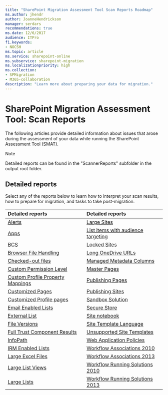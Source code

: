 ```yaml
---
title: "SharePoint Migration Assessment Tool Scan Reports Roadmap"
ms.author: jhendr
author: JoanneHendrickson
manager: serdars
recommendations: true
ms.date: 12/6/2017
audience: ITPro
f1.keywords:
- NOCSH
ms.topic: article
ms.service: sharepoint-online
ms.subservice: sharepoint-migration
ms.localizationpriority: high
ms.collection:
- SPMigration
- M365-collaboration
description: "Learn more about preparing your data for migration."
---
```


# SharePoint Migration Assessment Tool: Scan Reports 

The following articles provide detailed information about issues that arose during the assessment of your data while running the SharePoint Assessment Tool (SMAT).


> [!NOTE]
> Detailed reports can be found in the "ScannerReports" subfolder in the output root folder. 
## Detailed reports

Select any of the reports below to learn how to interpret your scan results, how to prepare for migration, and tasks to take post-migration.

|**Detailed reports**|**Detailed reports**|
|:-----|:-----|
|[Alerts](migration-assessment-scan-alerts.md)  |[Large Sites](migration-assessment-scan-large-sites.md)  |
|[Apps](migration-assessment-scan-apps.md)  |[List items with audience targeting](migration-assessment-scan-list-items-audience-targeting.md)|
|[BCS](migration-assessment-scan-bcs.md)  |[Locked Sites](migration-assessment-scan-locked-sites.md)  |
|[Browser File Handling](migration-assessment-scan-browser-file-handling.md)  |[Long OneDrive URLs](migration-assessment-scan-long-onedrive-urls.md)  |
|[Checked-out files](migration-assessment-scan-checked-out-files.md)  |[Managed Metadata Columns](migration-assessment-scan-managed-metadata-columns.md)  |
|[Custom Permission Level](migration-assessment-scan-custom-permission-level.md)  |[Master Pages](migration-assessment-scan-master-pages.md)  |
|[Custom Profile Property Mappings](migration-assessment-scan-custom-profile-property-mappings.md)  |[Publishing Pages](migration-assessment-scanpublishing-pages.md)  |
|[Customized Pages](migration-assessment-scan-customized-pages.md)  |[Publishing Sites](migration-assessment-scan-publishing-sites.md)  |
|[Customized Profile pages](migration-assessment-scan-customized-profile-pages.md)|[Sandbox Solution](migration-assessment-scan-sandbox-solution.md)  |
|[Email Enabled Lists](migration-assessment-scan-email-enabled-lists.md)  |[Secure Store](migration-assessment-scan-secure-store.md)  |
|[External List](migration-assessment-scan-external-list.md)  |[Site notebook](migration-assessment-scan-site-notebook.md)
|[File Versions](migration-assessment-scan-file-versions.md)  |[Site Template Language](migration-assessment-scan-site-template-language.md)  |
|[Full Trust Component Results](migration-assessment-scan-full-trust-component-results.md)  |[Unsupported Site Templates](migration-assessment-scan-unsupported-site-templates.md)  |
|[InfoPath](migration-assessment-scan-infopath.md)  |[Web Application Policies](migration-assessment-scan-web-application-policies.md)  |
|[IRM Enabled Lists](migration-assessment-scan-irm-enabled-lists.md)  |[Workflow Associations 2010](migration-assessment-scan-workflow-associations-2010.md)  |
|[Large Excel Files](migration-assessment-scan-large-excel-files.md)  |[Workflow Associations 2013](migration-assessment-scan-workflow-associations-2013.md)  |
|[Large List Views](migration-assessment-scan-large-list-views.md)  |[Workflow Running Solutions 2010](migration-assessment-scan-workflow-running-solutions-2010.md)  |
|[Large Lists](migration-assessment-scan-large-lists.md)  |[Workflow Running Solutions 2013](migration-assessment-scan-workflow-running-solutions-2013.md)  |





















   


